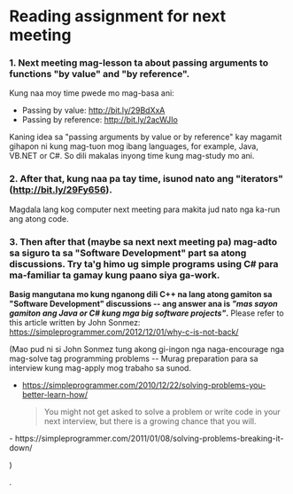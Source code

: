 # Reading assignment for next meeting

### 1. Next meeting mag-lesson ta about passing arguments to functions "by value" and "by reference".

Kung naa moy time pwede mo mag-basa ani:
* Passing by value: http://bit.ly/29BdXxA
* Passing by reference: http://bit.ly/2acWJIo

Kaning idea sa "passing arguments by value or by reference" kay magamit gihapon ni kung mag-tuon mog ibang languages, for example, Java, VB.NET or C#. So dili makalas inyong time kung mag-study mo ani.

### 2. After that, kung naa pa tay time, isunod nato ang "iterators" (http://bit.ly/29Fy656).

Magdala lang kog computer next meeting para makita jud nato nga ka-run ang atong code.

### 3. Then after that (maybe sa next next meeting pa) mag-adto sa siguro ta sa "Software Development" part sa atong discussions. Try ta'g himo ug simple programs using C# para ma-familiar ta gamay kung paano siya ga-work.

**Basig mangutana mo kung nganong dili C++ na lang atong gamiton sa "Software Development" discussions -- ang answer ana is _"mas sayon gamiton ang Java or C# kung mga big software projects"_.** Please refer to this article written by John Sonmez: https://simpleprogrammer.com/2012/12/01/why-c-is-not-back/

(Mao pud ni si John Sonmez tung akong gi-ingon nga naga-encourage nga mag-solve tag programming problems -- Murag preparation para sa interview kung mag-apply mog trabaho sa sunod.
 - https://simpleprogrammer.com/2010/12/22/solving-problems-you-better-learn-how/
       <blockquote>
You might not get asked to solve a problem or write code in your next interview, but there is a growing chance that you will.
</blockquote>
 - https://simpleprogrammer.com/2011/01/08/solving-problems-breaking-it-down/
 
)

.

